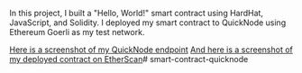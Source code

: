 In this project, I built a "Hello, World!" smart contract using HardHat, JavaScript, and Solidity. I  deployed my smart contract to QuickNode using Ethereum Goerli as my test network.

[Here is a screenshot of my QuickNode endpoint](QuickNode.png)
[And here is a screenshot of my deployed contract on EtherScan](Etherscan.png)# smart-contract-quicknode

